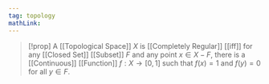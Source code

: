 ```yaml
---
tag: topology
mathLink: 
---
```

>[!prop]
A [[Topological Space]] $X$ is [[Completely Regular]] [[iff]] for any [[Closed Set]] [[Subset]] $F$ and any point $x\in X-F$, there is a [[Continuous]] [[Function]] $f:X \rightarrow[0,1]$ such that $f(x)=1$ and $f(y)=0$ for all $y\in F$.
